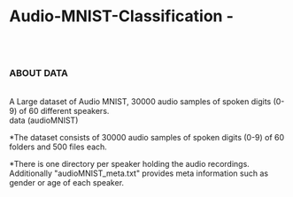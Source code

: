 # Audio-MNIST-Classification - 

<br>
<br>

<h3><b>ABOUT DATA</b></h3>
<br>
A Large dataset of Audio MNIST, 30000 audio samples of spoken digits (0-9) of 60 different speakers.
<br>
data (audioMNIST)

*The dataset consists of 30000 audio samples of spoken digits (0-9) of 60 folders and 500      files each.

*There is one directory per speaker holding the audio recordings.
Additionally "audioMNIST_meta.txt" provides meta information such as gender or age of each speaker.
